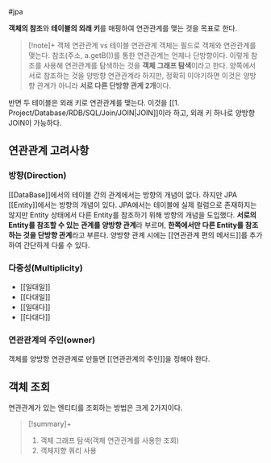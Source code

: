 #jpa 


**객체의 참조**와 **테이블의 외래 키**를 매핑하여 연관관계를 맺는 것을 목표로 한다.

> [!note]+ 객체 연관관계 vs 테이블 연관관계
> 객체는 필드로 객체와 연관관계를 맺는다. 참조(주소, a.getB())를 통한 연관관계는 언제나 단방향이다. 이렇게 참조를 사용해 연관관계를 탐색하는 것을 **객체 그래프 탐색**이라고 한다. 양쪽에서 서로 참조하는 것을 양방향 연관관계라 하지만, 정확히 이야기하면 이것은 양방향 관계가 아니라 **서로 다른 단방향 관계 2개**이다. 
>
반면 두 테이블은 외래 키로 연관관계를 맺는다. 이것을 [[1. Project/Database/RDB/SQL/Join/JOIN|JOIN]]이라 하고, 외래 키 하나로 양방향 JOIN이 가능하다.

## 연관관계 고려사항
### 방향(Direction)
[[DataBase]]에서의 테이블 간의 관계에서는 방향의 개념이 없다. 하지만 JPA [[Entity]]에서는 방향의 개념이 있다. JPA에서는 테이블에 실제 컬럼으로 존재하지는 않지만 Entity 상태에서 다른 Entity를 참조하기 위해 방향의 개념을 도입했다. **서로의 Entity를 참조할 수 있는 관계를 양방향 관계**라 부르며, **한쪽에서만 다른 Entity를 참조하는 것을 단방향 관계**라고 부른다. 양방향 관계 시에는 [[연관관계 편의 메서드]]를 추가하여 간단하게 다룰 수 있다.
### 다중성(Multiplicity)
+ [[일대일]]
+ [[다대일]]
+ [[일대다]]
+ [[다대다]]

### 연관관계의 주인(owner)
객체를 양방향 연관관계로 만들면 [[연관관계의 주인]]을 정해야 한다.

## 객체 조회
연관관계가 있는 엔티티를 조회하는 방법은 크게 2가지이다.

> [!summary]+ 
> 1. 객체 그래프 탐색(객체 연관관계를 사용한 조회)
> 2. 객체지향 쿼리 사용



